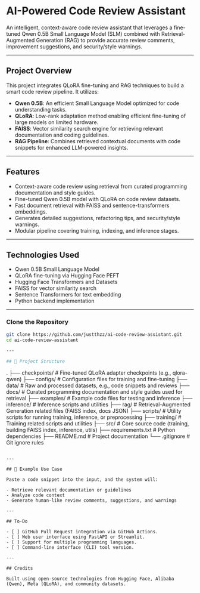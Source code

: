 # AI-Powered Code Review Assistant

An intelligent, context-aware code review assistant that leverages a fine-tuned Qwen 0.5B Small Language Model (SLM) combined with Retrieval-Augmented Generation (RAG) to provide accurate review comments, improvement suggestions, and security/style warnings.

---

## Project Overview

This project integrates QLoRA fine-tuning and RAG techniques to build a smart code review pipeline. It utilizes:

- **Qwen 0.5B**: An efficient Small Language Model optimized for code understanding tasks.
- **QLoRA**: Low-rank adaptation method enabling efficient fine-tuning of large models on limited hardware.
- **FAISS**: Vector similarity search engine for retrieving relevant documentation and coding guidelines.
- **RAG Pipeline**: Combines retrieved contextual documents with code snippets for enhanced LLM-powered insights.

---

## Features

- Context-aware code review using retrieval from curated programming documentation and style guides.
- Fine-tuned Qwen 0.5B model with QLoRA on code review datasets.
- Fast document retrieval with FAISS and sentence-transformers embeddings.
- Generates detailed suggestions, refactoring tips, and security/style warnings.
- Modular pipeline covering training, indexing, and inference stages.

---

## Technologies Used

- Qwen 0.5B Small Language Model
- QLoRA fine-tuning via Hugging Face PEFT
- Hugging Face Transformers and Datasets
- FAISS for vector similarity search
- Sentence Transformers for text embedding
- Python backend implementation

---

### Clone the Repository

```bash
git clone https://github.com/justthzz/ai-code-review-assistant.git
cd ai-code-review-assistant

---

## 📁 Project Structure

```
.
├── checkpoints/         # Fine-tuned QLoRA adapter checkpoints (e.g., qlora-qwen)
├── configs/             # Configuration files for training and fine-tuning
├── data/                # Raw and processed datasets, e.g., code snippets and reviews
├── docs/                # Curated programming documentation and style guides used for retrieval
├── examples/            # Example code files for testing and inference
├── inference/           # Inference scripts and utilities
├── rag/                 # Retrieval-Augmented Generation related files (FAISS index, docs JSON)
├── scripts/             # Utility scripts for running training, inference, or preprocessing
├── training/            # Training related scripts and utilities
├── src/                 # Core source code (training, building FAISS index, inference, utils)
├── requirements.txt     # Python dependencies
├── README.md            # Project documentation
└── .gitignore           # Git ignore rules

```

---

## 📌 Example Use Case

Paste a code snippet into the input, and the system will:

- Retrieve relevant documentation or guidelines
- Analyze code context
- Generate human-like review comments, suggestions, and warnings

---

## To-Do

- [ ] GitHub Pull Request integration via GitHub Actions.
- [ ] Web user interface using FastAPI or Streamlit.
- [ ] Support for multiple programming languages.
- [ ] Command-line interface (CLI) tool version.

---

## Credits

Built using open-source technologies from Hugging Face, Alibaba (Qwen), Meta (QLoRA), and community datasets.

